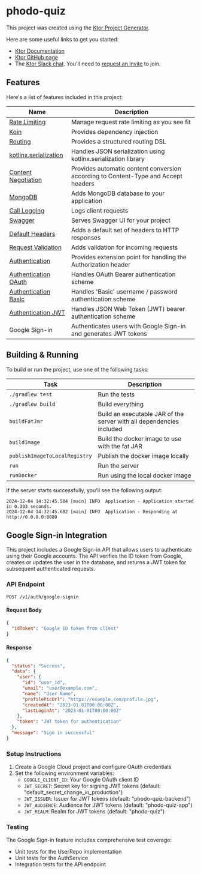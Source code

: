 # phodo-quiz

This project was created using the [Ktor Project Generator](https://start.ktor.io).

Here are some useful links to get you started:

- [Ktor Documentation](https://ktor.io/docs/home.html)
- [Ktor GitHub page](https://github.com/ktorio/ktor)
- The [Ktor Slack chat](https://app.slack.com/client/T09229ZC6/C0A974TJ9). You'll need to [request an invite](https://surveys.jetbrains.com/s3/kotlin-slack-sign-up) to join.

## Features

Here's a list of features included in this project:

| Name                                                                   | Description                                                                        |
| ------------------------------------------------------------------------|------------------------------------------------------------------------------------ |
| [Rate Limiting](https://start.ktor.io/p/ktor-server-rate-limiting)     | Manage request rate limiting as you see fit                                        |
| [Koin](https://start.ktor.io/p/koin)                                   | Provides dependency injection                                                      |
| [Routing](https://start.ktor.io/p/routing)                             | Provides a structured routing DSL                                                  |
| [kotlinx.serialization](https://start.ktor.io/p/kotlinx-serialization) | Handles JSON serialization using kotlinx.serialization library                     |
| [Content Negotiation](https://start.ktor.io/p/content-negotiation)     | Provides automatic content conversion according to Content-Type and Accept headers |
| [MongoDB](https://start.ktor.io/p/mongodb)                             | Adds MongoDB database to your application                                          |
| [Call Logging](https://start.ktor.io/p/call-logging)                   | Logs client requests                                                               |
| [Swagger](https://start.ktor.io/p/swagger)                             | Serves Swagger UI for your project                                                 |
| [Default Headers](https://start.ktor.io/p/default-headers)             | Adds a default set of headers to HTTP responses                                    |
| [Request Validation](https://start.ktor.io/p/request-validation)       | Adds validation for incoming requests                                              |
| [Authentication](https://start.ktor.io/p/auth)                         | Provides extension point for handling the Authorization header                     |
| [Authentication OAuth](https://start.ktor.io/p/auth-oauth)             | Handles OAuth Bearer authentication scheme                                         |
| [Authentication Basic](https://start.ktor.io/p/auth-basic)             | Handles 'Basic' username / password authentication scheme                          |
| [Authentication JWT](https://start.ktor.io/p/auth-jwt)                 | Handles JSON Web Token (JWT) bearer authentication scheme                          |
| Google Sign-in                                                         | Authenticates users with Google Sign-in and generates JWT tokens                   |

## Building & Running

To build or run the project, use one of the following tasks:

| Task                          | Description                                                          |
| -------------------------------|---------------------------------------------------------------------- |
| `./gradlew test`              | Run the tests                                                        |
| `./gradlew build`             | Build everything                                                     |
| `buildFatJar`                 | Build an executable JAR of the server with all dependencies included |
| `buildImage`                  | Build the docker image to use with the fat JAR                       |
| `publishImageToLocalRegistry` | Publish the docker image locally                                     |
| `run`                         | Run the server                                                       |
| `runDocker`                   | Run using the local docker image                                     |

If the server starts successfully, you'll see the following output:

```
2024-12-04 14:32:45.584 [main] INFO  Application - Application started in 0.303 seconds.
2024-12-04 14:32:45.682 [main] INFO  Application - Responding at http://0.0.0.0:8080
```

## Google Sign-in Integration

This project includes a Google Sign-in API that allows users to authenticate using their Google accounts. The API verifies the ID token from Google, creates or updates the user in the database, and returns a JWT token for subsequent authenticated requests.

### API Endpoint

```
POST /v1/auth/google-signin
```

#### Request Body

```json
{
  "idToken": "Google ID token from client"
}
```

#### Response

```json
{
  "status": "Success",
  "data": {
    "user": {
      "id": "user_id",
      "email": "user@example.com",
      "name": "User Name",
      "profilePicUrl": "https://example.com/profile.jpg",
      "createdAt": "2023-01-01T00:00:00Z",
      "lastLoginAt": "2023-01-01T00:00:00Z"
    },
    "token": "JWT token for authentication"
  },
  "message": "Sign in successful"
}
```

### Setup Instructions

1. Create a Google Cloud project and configure OAuth credentials
2. Set the following environment variables:
   - `GOOGLE_CLIENT_ID`: Your Google OAuth client ID
   - `JWT_SECRET`: Secret key for signing JWT tokens (default: "default_secret_change_in_production")
   - `JWT_ISSUER`: Issuer for JWT tokens (default: "phodo-quiz-backend")
   - `JWT_AUDIENCE`: Audience for JWT tokens (default: "phodo-quiz-app")
   - `JWT_REALM`: Realm for JWT tokens (default: "phodo-quiz")

### Testing

The Google Sign-in feature includes comprehensive test coverage:
- Unit tests for the UserRepo implementation
- Unit tests for the AuthService
- Integration tests for the API endpoint
